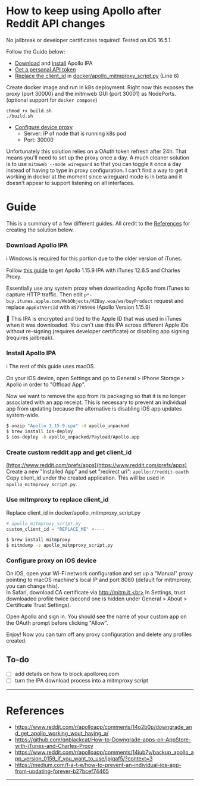 # How to keep using Apollo after Reddit API changes
No jailbreak or developer certificates required! Tested on iOS 16.5.1.

Follow the Guide below:
- [Download](#download-apollo-ipa) and [install](#install-apollo-ipa) Apollo IPA
- [Get a personal API token](#create-custom-reddit-app-and-get-client_id)
- [Replace the client_id](#use-mitmproxy-to-replace-client_id) in [docker/apollo_mitmproxy_script.py](https://github.com/adamhurm/apollo-mitmproxy/blob/main/docker/apollo_mitmproxy_script.py#L6) (Line 6)


Create docker image and run in k8s deployment. Right now this exposes the proxy (port 30000) and the mitmweb GUI (port 30001) as NodePorts. (optional support for `docker compose`)
```
chmod +x build.sh
./build.sh
```

- [Configure device proxy](#configure-proxy-on-iOS-device)
  - Server: IP of node that is running k8s pod
  - Port: 30000

Unfortunately this solution relies on a OAuth token refresh after 24h. That means you'll need to set up the proxy once a day. A much cleaner solution is to use `mitmweb --mode wireguard` so that you can toggle it once a day instead of having to type in proxy configuration. I can't find a way to get it working in docker at the moment since wireguard mode is in beta and it doesn't appear to support listening on all interfaces.


# Guide
This is a summary of a few different guides. All credit to the [References](#references) for creating the solution below.

### Download Apollo IPA
ℹ️ Windows is required for this portion due to the older version of iTunes.

Follow [this guide](https://github.com/qnblackcat/How-to-Downgrade-apps-on-AppStore-with-iTunes-and-Charles-Proxy) to get Apollo 1.15.9 IPA with iTunes 12.6.5 and Charles Proxy.

Essentially use any system proxy when downloading Apollo from iTunes to capture HTTP traffic. Then edit `p*-buy.itunes.apple.com/WebObjects/MZBuy.woa/wa/buyProduct`
request and replace `appExtVersId` with `857705900` (Apollo Version 1.15.9)

📝 This IPA is encrypted and tied to the Apple ID that was used in iTunes when it was downloaded. You can't use this IPA across different Apple IDs without re-signing (requires developer certificate) or disabling app signing (requires jailbreak).

### Install Apollo IPA
ℹ The rest of this guide uses macOS.

On your iOS device, open Settings and go to General > iPhone Storage > Apollo in order to "Offload App".

Now we want to remove the app from its packaging so that it is no longer associated with an app receipt. This is necessary to prevent an individual app from updating because the alternative is disabling iOS app updates system-wide.

```bash
$ unzip "Apollo 1.15.9.ipa" -d apollo_unpacked
$ brew install ios-deploy
$ ios-deploy -b apollo_unpacked/Payload/Apollo.app
```

### Create custom reddit app and get client_id
[https://www.reddit.com/prefs/apps](https://www.reddit.com/prefs/apps)<br>
Create a new "Installed App" and set "redirect uri": `apollo://reddit-oauth`<br>
Copy client_id under the created application. This will be used in `apollo_mitmproxy_script.py`.

### Use mitmproxy to replace client_id
Replace client_id in docker/apollo_mitmproxy_script.py

```python
# apollo_mitmproxy_script.py
custom_client_id = "REPLACE_ME" <----
```

```bash
$ brew install mitmproxy
$ mitmdump -s apollo_mitmproxy_script.py
```

### Configure proxy on iOS device
On iOS, open your Wi-Fi network configuration and set up a "Manual" proxy pointing to macOS machine's local IP and port 8080 (default for mitmproxy, you can change this).<br>
In Safari, download CA certificate via http://mitm.it.<br>
In Settings, trust downloaded profile twice (second one is hidden under General > About > Certificate Trust Settings).

Open Apollo and sign in. You should see the name of your custom app on the OAuth prompt before clicking "Allow".

Enjoy! Now you can turn off any proxy configuration and delete any profiles created.

## To-do
- [ ] add details on how to block apolloreq.com
- [ ] turn the IPA download process into a mitmproxy script

------
# References
- https://www.reddit.com/r/apolloapp/comments/14o2b0p/downgrade_and_get_apollo_working_wout_having_a/
- https://github.com/qnblackcat/How-to-Downgrade-apps-on-AppStore-with-iTunes-and-Charles-Proxy
- https://www.reddit.com/r/apolloapp/comments/14iub7y/backup_apollo_app_version_0159_if_you_want_to_use/jpjqaf5/?context=3
- https://medium.com/f-a-t-e/how-to-prevent-an-individual-ios-app-from-updating-forever-b27bcef74465
------
